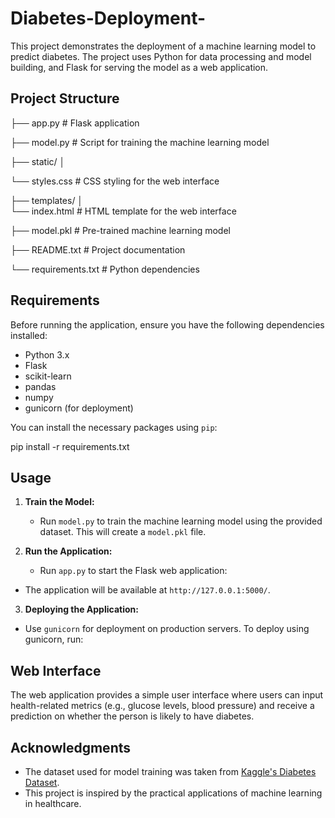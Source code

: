 # Diabetes-Deployment-

This project demonstrates the deployment of a machine learning model to predict diabetes. The project uses Python for data processing and model building, and Flask for serving the model as a web application.

## Project Structure

 ├── app.py # Flask application 
 
 ├── model.py # Script for training the machine learning model 
 
 ├── static/  │ 
 
 └── styles.css # CSS styling for the web interface 
   
 ├── templates/ │   
   └── index.html # HTML template for the web interface 
   
   ├── model.pkl # Pre-trained machine learning model 
   
├── README.txt # Project documentation 

└── requirements.txt # Python dependencies


## Requirements

Before running the application, ensure you have the following dependencies installed:

- Python 3.x
- Flask
- scikit-learn
- pandas
- numpy
- gunicorn (for deployment)

You can install the necessary packages using `pip`:

pip install -r requirements.txt


## Usage

1. **Train the Model:**
   - Run `model.py` to train the machine learning model using the provided dataset. This will create a `model.pkl` file.

2. **Run the Application:**
   - Run `app.py` to start the Flask web application:
- The application will be available at `http://127.0.0.1:5000/`.

3. **Deploying the Application:**
- Use `gunicorn` for deployment on production servers. To deploy using gunicorn, run:


## Web Interface

The web application provides a simple user interface where users can input health-related metrics (e.g., glucose levels, blood pressure) and receive a prediction on whether the person is likely to have diabetes.

## Acknowledgments

- The dataset used for model training was taken from [Kaggle's Diabetes Dataset](https://www.kaggle.com/uciml/pima-indians-diabetes-database).
- This project is inspired by the practical applications of machine learning in healthcare.



